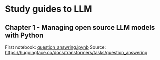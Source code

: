 # Study guides to LLM

## Chapter 1 - Managing open source LLM models with Python
First notebook: [question_answring.ipynb](notebooks/question_answering.ipynb)
Source: https://huggingface.co/docs/transformers/tasks/question_answering